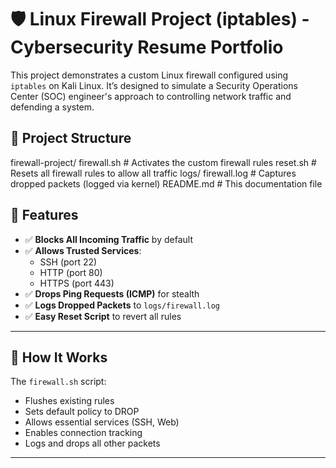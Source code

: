 # 🛡️ Linux Firewall Project (iptables) - Cybersecurity Resume Portfolio

This project demonstrates a custom Linux firewall configured using `iptables` on Kali Linux. It’s designed to simulate a Security Operations Center (SOC) engineer's approach to controlling network traffic and defending a system.

## 📁 Project Structure
firewall-project/ 
 firewall.sh # Activates the custom firewall rules 
 reset.sh # Resets all firewall rules to allow all traffic 
     logs/ 
     firewall.log # Captures dropped packets (logged via kernel) 
     README.md # This documentation file

## 🚀 Features

- ✅ **Blocks All Incoming Traffic** by default
- ✅ **Allows Trusted Services**:  
  - SSH (port 22)  
  - HTTP (port 80)  
  - HTTPS (port 443)
- ✅ **Drops Ping Requests (ICMP)** for stealth
- ✅ **Logs Dropped Packets** to `logs/firewall.log`
- ✅ **Easy Reset Script** to revert all rules

---

## 🧠 How It Works

The `firewall.sh` script:
- Flushes existing rules
- Sets default policy to DROP
- Allows essential services (SSH, Web)
- Enables connection tracking
- Logs and drops all other packets

---
